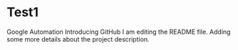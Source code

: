 # Test1
Google Automation Introducing GitHub
I am editing the README file. Adding some more details about the project description.

